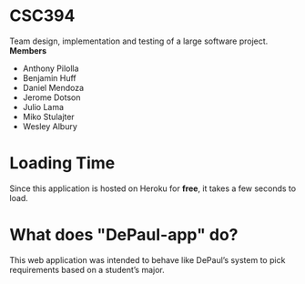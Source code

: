 # CSC394
Team design, implementation and testing of a large software project.<br/>
<strong> Members</strong>
<ul>
    <li>Anthony Pilolla</li>
    <li>Benjamin Huff</li>
    <li>Daniel Mendoza</li>
    <li>Jerome Dotson</li>
    <li>Julio Lama</li>
    <li>Miko Stulajter</li>
    <li>Wesley Albury</li>
</ul>

# Loading Time
Since this application is hosted on Heroku for <strong>free</strong>, it takes a few seconds to load.

# What does "DePaul-app" do?
This web application was intended to behave like DePaul’s system to pick requirements based on a student’s major.
